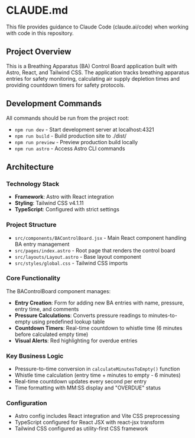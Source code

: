 # CLAUDE.md

This file provides guidance to Claude Code (claude.ai/code) when working with code in this repository.

## Project Overview

This is a Breathing Apparatus (BA) Control Board application built with Astro, React, and Tailwind CSS. The application tracks breathing apparatus entries for safety monitoring, calculating air supply depletion times and providing countdown timers for safety protocols.

## Development Commands

All commands should be run from the project root:

- `npm run dev` - Start development server at localhost:4321
- `npm run build` - Build production site to ./dist/
- `npm run preview` - Preview production build locally
- `npm run astro` - Access Astro CLI commands

## Architecture

### Technology Stack
- **Framework**: Astro with React integration
- **Styling**: Tailwind CSS v4.1.11
- **TypeScript**: Configured with strict settings

### Project Structure
- `src/components/BAControlBoard.jsx` - Main React component handling BA entry management
- `src/pages/index.astro` - Root page that renders the control board
- `src/layouts/Layout.astro` - Base layout component 
- `src/styles/global.css` - Tailwind CSS imports

### Core Functionality
The BAControlBoard component manages:
- **Entry Creation**: Form for adding new BA entries with name, pressure, entry time, and comments
- **Pressure Calculations**: Converts pressure readings to minutes-to-empty using predefined lookup table
- **Countdown Timers**: Real-time countdown to whistle time (6 minutes before calculated empty time)
- **Visual Alerts**: Red highlighting for overdue entries

### Key Business Logic
- Pressure-to-time conversion in `calculateMinutesToEmpty()` function
- Whistle time calculation (entry time + minutes to empty - 6 minutes)
- Real-time countdown updates every second per entry
- Time formatting with MM:SS display and "OVERDUE" status

### Configuration
- Astro config includes React integration and Vite CSS preprocessing
- TypeScript configured for React JSX with react-jsx transform
- Tailwind CSS configured as utility-first CSS framework